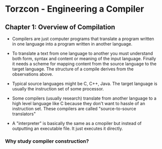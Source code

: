 # Torzcon - Engineering a Compiler

## Chapter 1: Overview of Compilation

- Compilers are just computer programs that translate a program written in one language into a program written in another language.

- To translate a text from one language to another you must understand both form, syntax and content or meaning of the input language. Finally it needs a scheme for mapping content from the source language to the target language. The structure of a compile derives from the observations above.

- Typical source languages might be C, C++, Java. The target language is usually the instruction set of some processor.

- Some compilers (usually research) translate from another language to a high level language like C because they don't want to hassle of an instruction set. These compilers are called "source-to-source translators"

- A "interpreter" is basically the same as a cmopiler but instead of outputting an executable file. It just executes it directly.

### Why study compiler construction?

